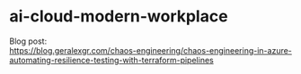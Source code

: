 # ai-cloud-modern-workplace
Blog post:  
https://blog.geralexgr.com/chaos-engineering/chaos-engineering-in-azure-automating-resilience-testing-with-terraform-pipelines
